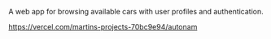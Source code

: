 A web app for browsing available cars with user profiles and authentication.

https://vercel.com/martins-projects-70bc9e94/autonam
